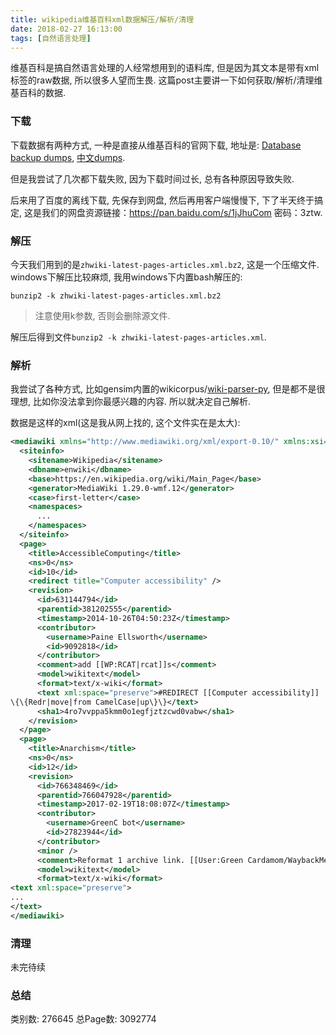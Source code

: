 ```yaml
---
title: wikipedia维基百科xml数据解压/解析/清理
date: 2018-02-27 16:13:00
tags: [自然语言处理]
---
```


维基百科是搞自然语言处理的人经常想用到的语料库, 但是因为其文本是带有xml标签的raw数据, 所以很多人望而生畏. 这篇post主要讲一下如何获取/解析/清理维基百科的数据.

<!-- more -->

### 下载

下载数据有两种方式, 一种是直接从维基百科的官网下载, 地址是: [Database backup dumps](https://dumps.wikimedia.org/backup-index.html), [中文dumps](https://dumps.wikimedia.org/zhwiki/20180220/).

但是我尝试了几次都下载失败, 因为下载时间过长, 总有各种原因导致失败. 

后来用了百度的离线下载, 先保存到网盘, 然后再用客户端慢慢下, 下了半天终于搞定, 这是我们的网盘资源链接：https://pan.baidu.com/s/1jJhuCom 密码：3ztw.

### 解压

今天我们用到的是`zhwiki-latest-pages-articles.xml.bz2`, 这是一个压缩文件. windows下解压比较麻烦, 我用windows下内置bash解压的:

```
bunzip2 -k zhwiki-latest-pages-articles.xml.bz2
```

> 注意使用k参数, 否则会删除源文件.

解压后得到文件`bunzip2 -k zhwiki-latest-pages-articles.xml`.

### 解析

我尝试了各种方式, 比如gensim内置的wikicorpus/[wiki-parser-py](https://github.com/KiranNiranjan/wiki-parser-py), 但是都不是很理想, 比如你没法拿到你最感兴趣的内容. 所以就决定自己解析.

数据是这样的xml(这是我从网上找的, 这个文件实在是太大):

```xml
<mediawiki xmlns="http://www.mediawiki.org/xml/export-0.10/" xmlns:xsi="http://www.w3.org/2001/XMLSchema-instance" xsi:schemaLocation="http://www.mediawiki.org/xml/export-0.10/ http://www.mediawiki.org/xml/export-0.10.xsd" version="0.10" xml:lang="en">
  <siteinfo>
    <sitename>Wikipedia</sitename>
    <dbname>enwiki</dbname>
    <base>https://en.wikipedia.org/wiki/Main_Page</base>
    <generator>MediaWiki 1.29.0-wmf.12</generator>
    <case>first-letter</case>
    <namespaces>
      ...
    </namespaces>
  </siteinfo>
  <page>
    <title>AccessibleComputing</title>
    <ns>0</ns>
    <id>10</id>
    <redirect title="Computer accessibility" />
    <revision>
      <id>631144794</id>
      <parentid>381202555</parentid>
      <timestamp>2014-10-26T04:50:23Z</timestamp>
      <contributor>
        <username>Paine Ellsworth</username>
        <id>9092818</id>
      </contributor>
      <comment>add [[WP:RCAT|rcat]]s</comment>
      <model>wikitext</model>
      <format>text/x-wiki</format>
      <text xml:space="preserve">#REDIRECT [[Computer accessibility]]
\{\{Redr|move|from CamelCase|up\}\}</text>
      <sha1>4ro7vvppa5kmm0o1egfjztzcwd0vabw</sha1>
    </revision>
  </page>
  <page>
    <title>Anarchism</title>
    <ns>0</ns>
    <id>12</id>
    <revision>
      <id>766348469</id>
      <parentid>766047928</parentid>
      <timestamp>2017-02-19T18:08:07Z</timestamp>
      <contributor>
        <username>GreenC bot</username>
        <id>27823944</id>
      </contributor>
      <minor />
      <comment>Reformat 1 archive link. [[User:Green Cardamom/WaybackMedic_2.1|Wayback Medic 2.1]]</comment>
      <model>wikitext</model>
      <format>text/x-wiki</format>
<text xml:space="preserve">
...
</text>
</mediawiki>
```

### 清理

未完待续


### 总结

类别数: 276645
总Page数: 3092774